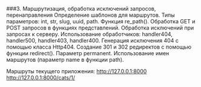 ###3. Маршрутизация, обработка исключений запросов, перенаправления
Определение шаблонов для маршрутов. Типы параметров: int, str, slug, uuid, path. Функция re_path(). Обработка GET и POST запросов в функциях представлений. Обработка исключений при запросах к серверу. Использование обработчиков: handler404, handler500, handler403, handler400. Генерация исключения 404 с помощью класса Http404. Создание 301 и 302 редиректов с помощью функции redirect(). Параметр permanent. Использование имен маршрутов (параметр name в функции path).

Маршруты текущего приложения:
http://127.0.0.1:8000
http://127.0.0.1:8000/cats/1/

